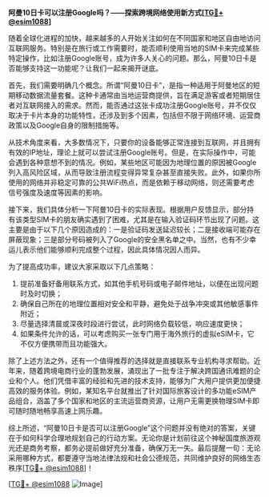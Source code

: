 **阿曼10日卡可以注册Google吗？——探索跨境网络使用新方式[[TG💪+ @esim1088](https://t.me/s/esim1088)]**

随着全球化进程的加快，越来越多的人开始关注如何在不同国家和地区自由地访问互联网服务。特别是在旅行或工作需要时，能否顺利使用当地的SIM卡来完成某些特定操作，比如注册Google账号，成为许多人关心的问题。那么，阿曼10日卡是否能够支持这一功能呢？让我们一起来揭开谜底。

首先，我们需要明确几个概念。所谓“阿曼10日卡”，是指一种适用于阿曼地区的短期移动数据流量套餐。这种卡通常由当地运营商提供，旨在满足游客或者短期居住者对互联网接入的需求。然而，能否通过这张卡成功注册Google账号，并不仅仅取决于卡片本身的功能特性，还涉及到多个因素，包括但不限于网络环境、运营商政策以及Google自身的限制措施等。

从技术角度来看，大多数情况下，只要你的设备能够正常连接到互联网，并且拥有有效的IP地址，理论上就可以尝试注册Google账号。但是，在实际操作中，可能会遇到各种意想不到的情况。例如，某些地区可能因为地理位置的原因被Google列入高风险区域，从而导致注册流程变得异常复杂甚至直接失败。此外，如果你所使用的网络并非稳定可靠的公共WiFi热点，而是依赖于移动网络，则还需要考虑信号强度及速度等因素的影响。

接下来，我们具体分析一下阿曼10日卡的实际表现。根据用户反馈显示，部分持有该类型SIM卡的朋友确实遇到了困难，尤其是在输入验证码环节出现了问题。这主要是由于以下几个原因造成的：一是验证码发送延迟较长；二是接收端可能存在屏蔽现象；三是部分号码被列入了Google的安全黑名单之中。当然，也有不少幸运儿表示他们能够顺利完成整个过程，因此具体情况因人而异。

为了提高成功率，建议大家采取以下几点策略：
1. 提前准备好备用联系方式，如其他手机号码或电子邮件地址，以便在出现问题时及时切换；
2. 确保自己所在的地理位置相对安全和平静，避免处于战争冲突或其他敏感事件附近；
3. 尽量选择清晨或深夜时段进行尝试，此时网络负载较低，响应速度更快；
4. 如果条件允许的话，可以考虑购买一张专门用于海外旅行的虚拟eSIM卡，它不仅方便携带而且功能强大。

除了上述方法之外，还有一个值得推荐的选择就是直接联系专业机构寻求帮助。近年来，随着跨境电商行业的蓬勃发展，涌现出了一批专注于解决跨国通讯难题的企业和个人。他们凭借丰富的经验和先进的技术支持，能够为广大用户提供更加便捷高效的服务体验。例如，某知名平台就推出了针对国际旅客设计的多功能eSIM产品组合，涵盖了多个国家和地区的主流运营商资源，让用户无需更换物理SIM卡即可随时随地畅享高速上网乐趣。

综上所述，“阿曼10日卡是否可以注册Google”这个问题并没有绝对的答案，关键在于如何科学合理地规划自己的行动方案。无论你是计划前往这个神秘国度旅游观光还是商务考察，都务必提前做好充分准备，确保万无一失。最后提醒一句：无论采用哪种方式，都要遵守当地法律法规和社会公德规范，共同维护良好的网络生态秩序[[TG💪+ @esim1088](https://t.me/s/esim1088)]！

[[TG💪+ @esim1088](https://t.me/s/esim1088) ![Image](https://i.postimg.cc/4NQfJmqS/Snipaste-2025-05-13-00-14-12.png)]
